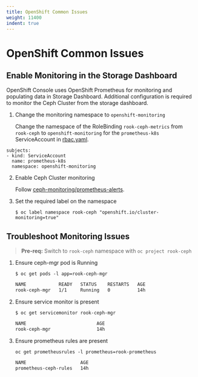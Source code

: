```yaml
---
title: OpenShift Common Issues
weight: 11400
indent: true
---
```


# OpenShift Common Issues

## Enable Monitoring in the Storage Dashboard

OpenShift Console uses OpenShift Prometheus for monitoring and populating data in Storage Dashboard. Additional configuration is required to monitor the Ceph Cluster from the storage dashboard.

1. Change the monitoring namespace to `openshift-monitoring`

    Change the namespace of the RoleBinding `rook-ceph-metrics` from `rook-ceph` to `openshift-monitoring` for the `prometheus-k8s` ServiceAccount in [rbac.yaml](https://github.com/rook/rook/blob/master/cluster/examples/kubernetes/ceph/monitoring/rbac.yaml#L70).

```
subjects:
- kind: ServiceAccount
  name: prometheus-k8s
  namespace: openshift-monitoring
```

2. Enable Ceph Cluster monitoring

    Follow [ceph-monitoring/prometheus-alerts](ceph-monitoring.md#prometheus-alerts).

3. Set the required label on the namespace

    `$ oc label namespace rook-ceph "openshift.io/cluster-monitoring=true"`

## Troubleshoot Monitoring Issues

> **Pre-req:** Switch to `rook-ceph` namespace with `oc project rook-ceph`

1. Ensure ceph-mgr pod is Running

    `$ oc get pods -l app=rook-ceph-mgr`

    ```bash
    NAME            READY   STATUS    RESTARTS   AGE
    rook-ceph-mgr   1/1     Running   0          14h
    ```

2. Ensure service monitor is present

    `$ oc get servicemonitor rook-ceph-mgr`

    ```bash
    NAME                          AGE
    rook-ceph-mgr                 14h
    ```

3. Ensure prometheus rules are present

    `oc get prometheusrules -l prometheus=rook-prometheus`

    ```bash
    NAME                    AGE
    prometheus-ceph-rules   14h
    ```
